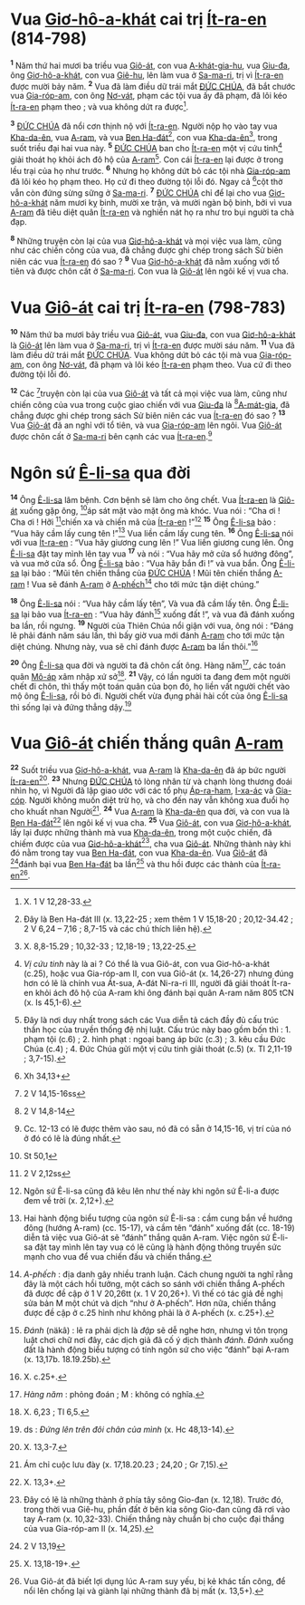 # Vua [Giơ-hô-a-khát]() cai trị [Ít-ra-en]() (814-798)
<sup><b>1</b></sup> Năm thứ hai mươi ba triều vua [Giô-át](), con vua [A-khát-gia-hu](), vua [Giu-đa](), ông [Giơ-hô-a-khát](), con vua [Giê-hu](), lên làm vua ở [Sa-ma-ri](), trị vì [Ít-ra-en]() được mười bảy năm. <sup><b>2</b></sup> Vua đã làm điều dữ trái mắt [ĐỨC CHÚA](), đã bắt chước vua [Gia-róp-am](), con ông [Nơ-vát](), phạm các tội vua ấy đã phạm, đã lôi kéo [Ít-ra-en]() phạm theo ; và vua không dứt ra được[^1-2fb11a4d-0974-42b6-94f2-9e9a3f1f9d2e].

<sup><b>3</b></sup> [ĐỨC CHÚA]() đã nổi cơn thịnh nộ với [Ít-ra-en](). Người nộp họ vào tay vua [Kha-da-ên](), vua [A-ram](), và vua [Ben Ha-đát]()[^2-2fb11a4d-0974-42b6-94f2-9e9a3f1f9d2e], con vua [Kha-da-ên]()[^3-2fb11a4d-0974-42b6-94f2-9e9a3f1f9d2e], trong suốt triều đại hai vua này. <sup><b>5</b></sup> [ĐỨC CHÚA]() ban cho [Ít-ra-en]() một vị cứu tinh[^5-2fb11a4d-0974-42b6-94f2-9e9a3f1f9d2e] giải thoát họ khỏi ách đô hộ của [A-ram]()[^6-2fb11a4d-0974-42b6-94f2-9e9a3f1f9d2e]. Con cái [Ít-ra-en]() lại được ở trong lều trại của họ như trước. <sup><b>6</b></sup> Nhưng họ không dứt bỏ các tội nhà [Gia-róp-am]() đã lôi kéo họ phạm theo. Họ cứ đi theo đường tội lỗi đó. Ngay cả [^2@-2fb11a4d-0974-42b6-94f2-9e9a3f1f9d2e]cột thờ vẫn còn đứng sừng sững ở [Sa-ma-ri](). <sup><b>7</b></sup> [ĐỨC CHÚA]() chỉ để lại cho vua [Giơ-hô-a-khát]() năm mươi kỵ binh, mười xe trận, và mười ngàn bộ binh, bởi vì vua [A-ram]() đã tiêu diệt quân [Ít-ra-en]() và nghiền nát họ ra như tro bụi người ta chà đạp.

<sup><b>8</b></sup> Những truyện còn lại của vua [Giơ-hô-a-khát]() và mọi việc vua làm, cũng như các chiến công của vua, đã chẳng được ghi chép trong sách Sử biên niên các vua [Ít-ra-en]() đó sao ? <sup><b>9</b></sup> Vua [Giơ-hô-a-khát]() đã nằm xuống với tổ tiên và được chôn cất ở [Sa-ma-ri](). Con vua là [Giô-át]() lên ngôi kế vị vua cha.

# Vua [Giô-át]() cai trị [Ít-ra-en]() (798-783)
<sup><b>10</b></sup> Năm thứ ba mươi bảy triều vua [Giô-át](), vua [Giu-đa](), con vua [Giơ-hô-a-khát]() là [Giô-át]() lên làm vua ở [Sa-ma-ri](), trị vì [Ít-ra-en]() được mười sáu năm. <sup><b>11</b></sup> Vua đã làm điều dữ trái mắt [ĐỨC CHÚA](). Vua không dứt bỏ các tội mà vua [Gia-róp-am](), con ông [Nơ-vát](), đã phạm và lôi kéo [Ít-ra-en]() phạm theo. Vua cứ đi theo đường tội lỗi đó.

<sup><b>12</b></sup> Các [^3@-2fb11a4d-0974-42b6-94f2-9e9a3f1f9d2e]truyện còn lại của vua [Giô-át]() và tất cả mọi việc vua làm, cũng như chiến công của vua trong cuộc giao chiến với vua [Giu-đa]() là [^4@-2fb11a4d-0974-42b6-94f2-9e9a3f1f9d2e][A-mát-gia](), đã chẳng được ghi chép trong sách Sử biên niên các vua [Ít-ra-en]() đó sao ? <sup><b>13</b></sup> Vua [Giô-át]() đã an nghỉ với tổ tiên, và vua [Gia-róp-am]() lên ngôi. Vua [Giô-át]() được chôn cất ở [Sa-ma-ri]() bên cạnh các vua [Ít-ra-en]().[^7-2fb11a4d-0974-42b6-94f2-9e9a3f1f9d2e]

# Ngôn sứ [Ê-li-sa]() qua đời
<sup><b>14</b></sup> Ông [Ê-li-sa]() lâm bệnh. Cơn bệnh sẽ làm cho ông chết. Vua [Ít-ra-en]() là [Giô-át]() xuống gặp ông, [^5@-2fb11a4d-0974-42b6-94f2-9e9a3f1f9d2e]áp sát mặt vào mặt ông mà khóc. Vua nói : “Cha ơi ! Cha ơi ! Hỡi [^6@-2fb11a4d-0974-42b6-94f2-9e9a3f1f9d2e]chiến xa và chiến mã của [Ít-ra-en]() !”[^8-2fb11a4d-0974-42b6-94f2-9e9a3f1f9d2e] <sup><b>15</b></sup> Ông [Ê-li-sa]() bảo : “Vua hãy cầm lấy cung tên !”[^9-2fb11a4d-0974-42b6-94f2-9e9a3f1f9d2e] Vua liền cầm lấy cung tên. <sup><b>16</b></sup> Ông [Ê-li-sa]() nói với vua [Ít-ra-en]() : “Vua hãy giương cung lên !” Vua liền giương cung lên. Ông [Ê-li-sa]() đặt tay mình lên tay vua <sup><b>17</b></sup> và nói : “Vua hãy mở cửa sổ hướng đông”, và vua mở cửa sổ. Ông [Ê-li-sa]() bảo : “Vua hãy bắn đi !” và vua bắn. Ông [Ê-li-sa]() lại bảo : “Mũi tên chiến thắng của [ĐỨC CHÚA]() ! Mũi tên chiến thắng [A-ram]() ! Vua sẽ đánh [A-ram]() ở [A-phếch]()[^10-2fb11a4d-0974-42b6-94f2-9e9a3f1f9d2e] cho tới mức tận diệt chúng.”

<sup><b>18</b></sup> Ông [Ê-li-sa]() nói : “Vua hãy cầm lấy tên”, Và vua đã cầm lấy tên. Ông [Ê-li-sa]() lại bảo vua [Ít-ra-en]() : “Vua hãy đánh[^11-2fb11a4d-0974-42b6-94f2-9e9a3f1f9d2e] xuống đất !”, và vua đã đánh xuống ba lần, rồi ngưng. <sup><b>19</b></sup> Người của Thiên Chúa nổi giận với vua, ông nói : “Đáng lẽ phải đánh năm sáu lần, thì bấy giờ vua mới đánh [A-ram]() cho tới mức tận diệt chúng. Nhưng này, vua sẽ chỉ đánh được [A-ram]() ba lần thôi.”[^12-2fb11a4d-0974-42b6-94f2-9e9a3f1f9d2e]

<sup><b>20</b></sup> Ông [Ê-li-sa]() qua đời và người ta đã chôn cất ông. Hàng năm[^13-2fb11a4d-0974-42b6-94f2-9e9a3f1f9d2e], các toán quân [Mô-áp]() xâm nhập xứ sở[^14-2fb11a4d-0974-42b6-94f2-9e9a3f1f9d2e]. <sup><b>21</b></sup> Vậy, có lần người ta đang đem một người chết đi chôn, thì thấy một toán quân của bọn đó, họ liền vất người chết vào mộ ông [Ê-li-sa](), rồi bỏ đi. Người chết vừa đụng phải hài cốt của ông [Ê-li-sa]() thì sống lại và đứng thẳng dậy.[^15-2fb11a4d-0974-42b6-94f2-9e9a3f1f9d2e]

# Vua [Giô-át]() chiến thắng quân [A-ram]()
<sup><b>22</b></sup> Suốt triều vua [Giơ-hô-a-khát](), vua [A-ram]() là [Kha-da-ên]() đã áp bức người [Ít-ra-en]()[^16-2fb11a4d-0974-42b6-94f2-9e9a3f1f9d2e]. <sup><b>23</b></sup> Nhưng [ĐỨC CHÚA]() tỏ lòng nhân từ và chạnh lòng thương đoái nhìn họ, vì Người đã lập giao ước với các tổ phụ [Áp-ra-ham](), [I-xa-ác]() và [Gia-cóp](). Người không muốn diệt trừ họ, và cho đến nay vẫn không xua đuổi họ cho khuất nhan Người[^17-2fb11a4d-0974-42b6-94f2-9e9a3f1f9d2e]. <sup><b>24</b></sup> Vua [A-ram]() là [Kha-da-ên]() qua đời, và con vua là [Ben Ha-đát]()[^18-2fb11a4d-0974-42b6-94f2-9e9a3f1f9d2e] lên ngôi kế vị vua cha. <sup><b>25</b></sup> Vua [Giô-át](), con vua [Giơ-hô-a-khát](), lấy lại được những thành mà vua [Kha-da-ên](), trong một cuộc chiến, đã chiếm được của vua [Giơ-hô-a-khát]()[^19-2fb11a4d-0974-42b6-94f2-9e9a3f1f9d2e], cha vua [Giô-át](). Những thành này khi đó nằm trong tay vua [Ben Ha-đát](), con vua [Kha-da-ên](). Vua [Giô-át]() đã [^7@-2fb11a4d-0974-42b6-94f2-9e9a3f1f9d2e]đánh bại vua [Ben Ha-đát]() ba lần[^20-2fb11a4d-0974-42b6-94f2-9e9a3f1f9d2e] và thu hồi được các thành của [Ít-ra-en]()[^21-2fb11a4d-0974-42b6-94f2-9e9a3f1f9d2e].

[^1-2fb11a4d-0974-42b6-94f2-9e9a3f1f9d2e]: X. 1 V 12,28-33.
[^2-2fb11a4d-0974-42b6-94f2-9e9a3f1f9d2e]: Đây là Ben Ha-đát III (x. 13,22-25 ; xem thêm 1 V 15,18-20 ; 20,12-34.42 ; 2 V 6,24 – 7,16 ; 8,7-15 và các chú thích liên hệ).
[^3-2fb11a4d-0974-42b6-94f2-9e9a3f1f9d2e]: X. 8,8-15.29 ; 10,32-33 ; 12,18-19 ; 13,22-25.
[^5-2fb11a4d-0974-42b6-94f2-9e9a3f1f9d2e]: *Vị cứu tinh* này là ai ? Có thể là vua Giô-át, con vua Giơ-hô-a-khát (c.25), hoặc vua Gia-róp-am II, con vua Giô-át (x. 14,26-27) nhưng đúng hơn có lẽ là chính vua Át-sua, A-đát Ni-ra-ri III, người đã giải thoát Ít-ra-en khỏi ách đô hộ của A-ram khi ông đánh bại quân A-ram năm 805 tCN (x. Is 45,1-6).
[^6-2fb11a4d-0974-42b6-94f2-9e9a3f1f9d2e]: Đây là nơi duy nhất trong sách các Vua diễn tả cách đầy đủ cấu trúc thần học của truyền thống đệ nhị luật. Cấu trúc này bao gồm bốn thì : 1. phạm tội (c.6) ; 2. hình phạt : ngoại bang áp bức (c.3) ; 3. kêu cầu Đức Chúa (c.4) ; 4. Đức Chúa gửi một vị cứu tinh giải thoát (c.5) (x. Tl 2,11-19 ; 3,7-15).
[^7-2fb11a4d-0974-42b6-94f2-9e9a3f1f9d2e]: Cc. 12-13 có lẽ được thêm vào sau, nó đã có sẵn ở 14,15-16, vị trí của nó ở đó có lẽ là đúng nhất.
[^8-2fb11a4d-0974-42b6-94f2-9e9a3f1f9d2e]: Ngôn sứ Ê-li-sa cũng đã kêu lên như thế này khi ngôn sứ Ê-li-a được đem về trời (x. 2,12+).
[^9-2fb11a4d-0974-42b6-94f2-9e9a3f1f9d2e]: Hai hành động biểu tượng của ngôn sứ Ê-li-sa : cầm cung bắn về hướng đông (hướng A-ram) (cc. 15-17), và cầm tên “đánh” xuống đất (cc. 18-19) diễn tả việc vua Giô-át sẽ “đánh” thắng quân A-ram. Việc ngôn sứ Ê-li-sa đặt tay mình lên tay vua có lẽ cũng là hành động thông truyền sức mạnh cho vua để vua chiến đấu và chiến thắng.
[^10-2fb11a4d-0974-42b6-94f2-9e9a3f1f9d2e]: *A-phếch* : địa danh gây nhiều tranh luận. Cách chung người ta nghĩ rằng đây là một cách hồi tưởng, một cách so sánh với chiến thắng A-phếch đã được đề cập ở 1 V 20,26tt (x. 1 V 20,26+). Vì thế có tác giả đề nghị sửa bản M một chút và dịch “như ở A-phếch”. Hơn nữa, chiến thắng được đề cập ở c.25 hình như không phải là ở A-phếch (x. c.25+).
[^11-2fb11a4d-0974-42b6-94f2-9e9a3f1f9d2e]: *Đánh* (näkâ) : lẽ ra phải dịch là *đập* sẽ dễ nghe hơn, nhưng vì tôn trọng luật chơi chữ nơi đây, các dịch giả đã cố ý dịch thành *đánh*. *Đánh* xuống đất là hành động biểu tượng có tính ngôn sứ cho việc “đánh” bại A-ram (x. 13,17b. 18.19.25b).
[^12-2fb11a4d-0974-42b6-94f2-9e9a3f1f9d2e]: X. c.25+.
[^13-2fb11a4d-0974-42b6-94f2-9e9a3f1f9d2e]: *Hàng năm* : phỏng đoán ; M : không có nghĩa.
[^14-2fb11a4d-0974-42b6-94f2-9e9a3f1f9d2e]: X. 6,23 ; Tl 6,5.
[^15-2fb11a4d-0974-42b6-94f2-9e9a3f1f9d2e]: ds : *Đứng lên trên đôi chân của mình* (x. Hc 48,13-14).
[^16-2fb11a4d-0974-42b6-94f2-9e9a3f1f9d2e]: X. 13,3-7.
[^17-2fb11a4d-0974-42b6-94f2-9e9a3f1f9d2e]: Ám chỉ cuộc lưu đày (x. 17,18.20.23 ; 24,20 ; Gr 7,15).
[^18-2fb11a4d-0974-42b6-94f2-9e9a3f1f9d2e]: X. 13,3+.
[^19-2fb11a4d-0974-42b6-94f2-9e9a3f1f9d2e]: Đây có lẽ là những thành ở phía tây sông Gio-đan (x. 12,18). Trước đó, trong thời vua Giê-hu, phần đất ở bên kia sông Gio-đan cũng đã rơi vào tay A-ram (x. 10,32-33). Chiến thắng này chuẩn bị cho cuộc đại thắng của vua Gia-róp-am II (x. 14,25).
[^20-2fb11a4d-0974-42b6-94f2-9e9a3f1f9d2e]: X. 13,18-19+.
[^21-2fb11a4d-0974-42b6-94f2-9e9a3f1f9d2e]: Vua Giô-át đã biết lợi dụng lúc A-ram suy yếu, bị kẻ khác tấn công, để nổi lên chống lại và giành lại những thành đã bị mất (x. 13,5+).
[^2@-2fb11a4d-0974-42b6-94f2-9e9a3f1f9d2e]: Xh 34,13+
[^3@-2fb11a4d-0974-42b6-94f2-9e9a3f1f9d2e]: 2 V 14,15-16ss
[^4@-2fb11a4d-0974-42b6-94f2-9e9a3f1f9d2e]: 2 V 14,8-14
[^5@-2fb11a4d-0974-42b6-94f2-9e9a3f1f9d2e]: St 50,1
[^6@-2fb11a4d-0974-42b6-94f2-9e9a3f1f9d2e]: 2 V 2,12ss
[^7@-2fb11a4d-0974-42b6-94f2-9e9a3f1f9d2e]: 2 V 13,19